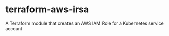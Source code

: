 # terraform-aws-irsa
A Terraform module that creates an AWS IAM Role for a Kubernetes service account
